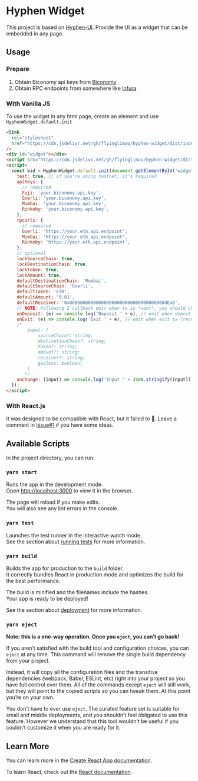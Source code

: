 # Hyphen Widget

This project is based on [Hyphen-UI](https://github.com/bcnmy/hyphen-ui/). Provide the UI as a widget that can be embedded in any page.

## Usage

### Prepare

1. Obtain Biconomy api keys from [Biconomy](https://dashboard.biconomy.io/)
2. Obtain RPC endpoints from somewhere like [Infura](https://infura.io/)

### With Vanilla JS

To use the widget in any html page, create an element and use `HyphenWidget.default.init`

```html
<link
  rel="stylesheet"
  href="https://cdn.jsdelivr.net/gh/flyinglimao/hyphen-widget/dist/index.css"
/>
<div id="widget"></div>
<script src="https://cdn.jsdelivr.net/gh/flyinglimao/hyphen-widget/dist/index.js"></script>
<script>
  const wid = HyphenWidget.default.init(document.getElementById('widget'), {
    test: true, // if you're using testnet, it's required
    apiKeys: {
      // required
      Fuji: 'your.biconomy.api.key',
      Goerli: 'your.biconomy.api.key',
      Mumbai: 'your.biconomy.api.key',
      Rinkeby: 'your.biconomy.api.key',
    },
    rpcUrls: {
      // required
      Goerli: 'https://your.eth.api.endpoint',
      Mumbai: 'https://your.eth.api.endpoint',
      Rinkeby: 'https://your.eth.api.endpoint',
    },
    // optional
    lockSourceChain: true,
    lockDestinationChain: true,
    lockToken: true,
    lockAmount: true,
    defaultDestinationChain: 'Mumbai',
    defaultSourceChain: 'Goerli',
    defaultToken: 'ETH',
    defaultAmount: '0.01',
    defaultReceiver: '0x000000000000000000000000000000000000dEaD',
    // NOTE: following 2 callback emit when tx is *sent*, you should check the status by yourself
    onDeposit: (e) => console.log('Deposit ' + e), // emit when depost tx is sent
    onExit: (e) => console.log('Exit ' + e), // emit when exit tx (receiver will receive tokens) is sent
    /*
        input: {
            sourceChain?: string;
            destinationChain?: string;
            token?: string;
            amount?: string;
            receiver?: string;
            gasless: boolean;
        }
       */
    onChange: (input) => console.log('Input ' + JSON.stringify(input)),
  });
</script>
```

### With React.js

It was designed to be compatible with React, but it failed to 🥲.
Leave a comment in [Issue#1](https://github.com/flyinglimao/hyphen-widget/issues/1) if you have some ideas.

## Available Scripts

In the project directory, you can run:

### `yarn start`

Runs the app in the development mode.\
Open [http://localhost:3000](http://localhost:3000) to view it in the browser.

The page will reload if you make edits.\
You will also see any lint errors in the console.

### `yarn test`

Launches the test runner in the interactive watch mode.\
See the section about [running tests](https://facebook.github.io/create-react-app/docs/running-tests) for more information.

### `yarn build`

Builds the app for production to the `build` folder.\
It correctly bundles React in production mode and optimizes the build for the best performance.

The build is minified and the filenames include the hashes.\
Your app is ready to be deployed!

See the section about [deployment](https://facebook.github.io/create-react-app/docs/deployment) for more information.

### `yarn eject`

**Note: this is a one-way operation. Once you `eject`, you can’t go back!**

If you aren’t satisfied with the build tool and configuration choices, you can `eject` at any time. This command will remove the single build dependency from your project.

Instead, it will copy all the configuration files and the transitive dependencies (webpack, Babel, ESLint, etc) right into your project so you have full control over them. All of the commands except `eject` will still work, but they will point to the copied scripts so you can tweak them. At this point you’re on your own.

You don’t have to ever use `eject`. The curated feature set is suitable for small and middle deployments, and you shouldn’t feel obligated to use this feature. However we understand that this tool wouldn’t be useful if you couldn’t customize it when you are ready for it.

## Learn More

You can learn more in the [Create React App documentation](https://facebook.github.io/create-react-app/docs/getting-started).

To learn React, check out the [React documentation](https://reactjs.org/).
